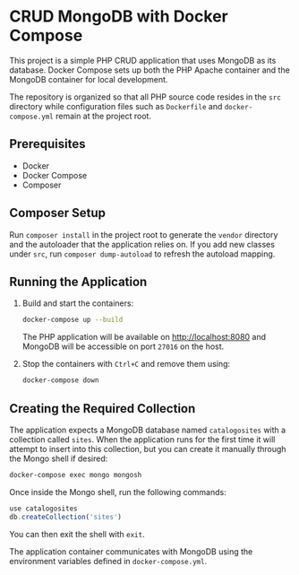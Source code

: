 # CRUD MongoDB with Docker Compose

This project is a simple PHP CRUD application that uses MongoDB as its database. Docker Compose sets up both the PHP Apache container and the MongoDB container for local development.

The repository is organized so that all PHP source code resides in the `src` directory while configuration files such as `Dockerfile` and `docker-compose.yml` remain at the project root.

## Prerequisites

- Docker
- Docker Compose
- Composer

## Composer Setup

Run `composer install` in the project root to generate the `vendor`
directory and the autoloader that the application relies on. If you add new
classes under `src`, run `composer dump-autoload` to refresh the autoload
mapping.

## Running the Application

1. Build and start the containers:

   ```bash
   docker-compose up --build
   ```

   The PHP application will be available on [http://localhost:8080](http://localhost:8080) and MongoDB will be accessible on port `27016` on the host.

2. Stop the containers with `Ctrl+C` and remove them using:

   ```bash
   docker-compose down
   ```

## Creating the Required Collection

The application expects a MongoDB database named `catalogosites` with a collection called `sites`. When the application runs for the first time it will attempt to insert into this collection, but you can create it manually through the Mongo shell if desired:

```bash
docker-compose exec mongo mongosh
```

Once inside the Mongo shell, run the following commands:

```javascript
use catalogosites
db.createCollection('sites')
```

You can then exit the shell with `exit`.

The application container communicates with MongoDB using the environment variables defined in `docker-compose.yml`.

